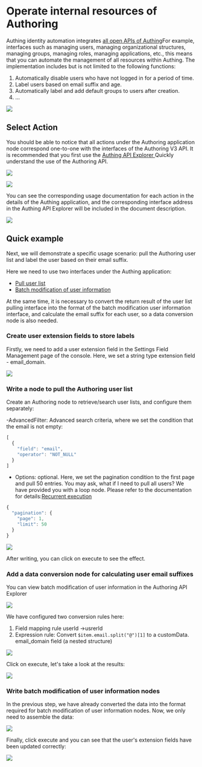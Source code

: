 # Operate internal resources of Authoring

Authing identity automation integrates [all open APIs of Authing](https://api-explorer.authing.cn/)For example, interfaces such as managing users, managing organizational structures, managing groups, managing roles, managing applications, etc., this means that you can automate the management of all resources within Authing. The implementation includes but is not limited to the following functions:

1. Automatically disable users who have not logged in for a period of time.
2. Label users based on email suffix and age.
3. Automatically label and add default groups to users after creation.
4. ...


![](../static/boxcnAOnUNVnCNVBZfv4uuEZYTc.png)

## Select Action

You should be able to notice that all actions under the Authoring application node correspond one-to-one with the interfaces of the Authoring V3 API. It is recommended that you first use the [Authing API Explorer ](https://api-explorer.authing.cn/)Quickly understand the use of the Authoring API.

![](../static/boxcnsnod2MMOr1l4m1E2S4LMNh.png)

![](../static/boxcnM02EbKfwZdRBsPBmXfOOfR.png)

You can see the corresponding usage documentation for each action in the details of the Authing application, and the corresponding interface address in the Authing API Explorer will be included in the document description.

![](../static/boxcnuqwUVTcnY8Xgc1Odi88W6f.png)

## Quick example

Next, we will demonstrate a specific usage scenario: pull the Authoring user list and label the user based on their email suffix.

Here we need to use two interfaces under the Authing application:

- [Pull user list](https://api-explorer.authing.cn/?tag=tag/%E7%AE%A1%E7%90%86%E7%94%A8%E6%88%B7/API%20%E5%88%97%E8%A1%A8/operation/UsersManagementController_listUsers)
- [Batch modification of user information](https://api-explorer.authing.cn/?tag=tag/%E7%AE%A1%E7%90%86%E7%94%A8%E6%88%B7/API%20%E5%88%97%E8%A1%A8/operation/UsersManagementController_updateUserBatch)

At the same time, it is necessary to convert the return result of the user list pulling interface into the format of the batch modification user information interface, and calculate the email suffix for each user, so a data conversion node is also needed.

### Create user extension fields to store labels

Firstly, we need to add a user extension field in the Settings Field Management page of the console. Here, we set a string type extension field - email_domain.

![](../static/boxcnCvVU1Q2IDEA5qr7MD0Wb1B.png)

### Write a node to pull the Authoring user list

Create an Authoring node to retrieve/search user lists, and configure them separately:

-AdvancedFilter: Advanced search criteria, where we set the condition that the email is not empty:

```typescript
[
  {
    "field": "email",
    "operator": "NOT_NULL"
  }
]
```

- Options: optional. Here, we set the pagination condition to the first page and pull 50 entries. You may ask, what if I need to pull all users? We have provided you with a loop node. Please refer to the documentation for details:[Recurrent execution](/en/workflow/process-control-nodes/recurrent-execution.html)

```typescript
{
  "pagination": {
    "page": 1,
    "limit": 50
  }
}
```

![](../static/boxcnOCD0Hg65BzpFyLG6DYOWCb.png)

After writing, you can click on execute to see the effect.

### Add a data conversion node for calculating user email suffixes

You can view batch modification of user information in the Authoring API Explorer

![](../static/boxcnhQH6eT4snZVW6QWirJesoh.png)

We have configured two conversion rules here:

1. Field mapping rule userId ->usrerId
2. Expression rule: Convert `$item.email.split("@")[1]` to a customData. email_domain field (a nested structure)

![](../static/boxcnoTeAv15DNOvHw5XRaxFoLb.png)

Click on execute, let's take a look at the results:

![](../static/boxcnuSJmqaOQOUQ4TsIYgTebef.png)

### Write batch modification of user information nodes

In the previous step, we have already converted the data into the format required for batch modification of user information nodes. Now, we only need to assemble the data:

![](../static/boxcn3OHuMsaEoyD4vrn8uRbDKN.png)

Finally, click execute and you can see that the user's extension fields have been updated correctly:

![](../static/boxcnQDYKmqRqAS2u0EY5TWrQXb.png)
